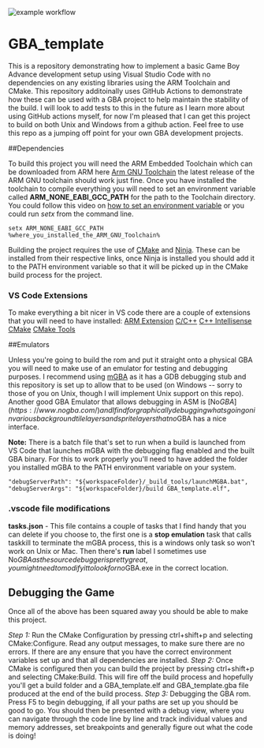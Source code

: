 ![example workflow](https://github.com/JamieDStewart/GBA_template/actions/workflows/cmake-multi-platform.yml/badge.svg)

# GBA_template

This is a repository demonstrating how to implement a basic Game Boy Advance development setup using Visual Studio Code with no dependencies on any existing libraries using the ARM Toolchain and CMake.
This repository additoinally uses GitHub Actions to demonstrate how these can be used with a GBA project to help maintain the stability of the build. I will look to add tests to this in the future as I learn more about using GitHub actions myself, for now I'm pleased that I can get this project to build on both Unix and Windows from a github action.
Feel free to use this repo as a jumping off point for your own GBA development projects.

##Dependencies

To build this project you will need the ARM Embedded Toolchain which can be downloaded from ARM here [Arm GNU Toolchain](https://developer.arm.com/Tools%20and%20Software/GNU%20Toolchain) the latest release of the ARM GNU toolchain should work just fine.
Once you have installed the toolchain to compile everything you will need to set an environment variable called **ARM_NONE_EABI_GCC_PATH** for the path to the Toolchain directory. You could follow this video on [how to set an environment variable](https://www.youtube.com/watch?v=5BTnfpIq5mI) or you could run *setx* from the command line.

```
setx ARM_NONE_EABI_GCC_PATH %where_you_installed_the_ARM_GNU_Toolchain%
```

Building the project requires the use of [CMake](https://cmake.org/download/) and [Ninja](https://github.com/ninja-build/ninja/releases). These can be installed from their respective links, once Ninja is installed you should add it to the PATH environment variable so that it will be picked up in the CMake build process for the project.

### VS Code Extensions

To make everything a bit nicer in VS code there are a couple of extensions that you will need to have installed:
  [ARM Extension](https://github.com/dan-c-underwood/vscode-arm)
  [C/C++](https://github.com/Microsoft/vscode-cpptools)
  [C++ Intellisense](https://github.com/austin-----/code-gnu-global)
  [CMake](https://marketplace.visualstudio.com/items?itemName=twxs.cmake)
  [CMake Tools](https://marketplace.visualstudio.com/items?itemName=ms-vscode.cmake-tools)

##Emulators 

Unless you're going to build the rom and put it straight onto a physical GBA you will need to make use of an emulator for testing and debugging purposes. I recommend using [mGBA](https://mgba.io/) as it has a GDB debugging stub and this repository is set up to allow that to be used (on Windows -- sorry to those of you on Unix, though I will implement Unix support on this repo).  Another good GBA Emulator that allows debugging in ASM is [No$GBA](https://www.nogba.com/) and I find for graphically debugging whats going on in various background tile layers and sprite layers that no$GBA has a nice interface.

**Note:** There is a batch file that's set to run when a build is launched from VS Code that launches mGBA with the debugging flag enabled and the built GBA binary. For this to work properly you'll need to have added the folder you installed mGBA to the PATH environment variable on your system.
```
"debugServerPath": "${workspaceFolder}/_build_tools/launchMGBA.bat",
"debugServerArgs": "${workspaceFolder}/build GBA_template.elf",
```
### .vscode file modifications

**tasks.json** - This file contains a couple of tasks that I find handy that you can delete if you choose to, the first one is a **stop emulation** task that calls taskkill to terminate the mGBA process, this is a windows only task so won't work on Unix or Mac. Then there's **run** label I sometimes use No$GBA as the source debugger is pretty great, you mightneed to modify it to look for no$GBA.exe in the correct location.

## Debugging the Game
Once all of the above has been squared away you should be able to make this project.

*Step 1:* Run the CMake Configuration by pressing ctrl+shift+p and selecting CMake:Configure. Read any output messages, to make sure there are no errors. If there are any ensure that you have the correct environment variables set up and that all dependencies are installed.
*Step 2:* Once CMake is configured then you can build the project by pressing ctrl+shift+p and selecting CMake:Build. This will fire off the build process and hopefully you'll get a build folder and a GBA_template.elf and GBA_template.gba file produced at the end of the build process.
*Step 3:* Debugging the GBA rom. Press F5 to begin debugging, if all your paths are set up you should be good to go. You should then be presented with a debug view, where you can navigate through the code line by line and track individual values and memory addresses, set breakpoints and generally figure out what the code is doing!




